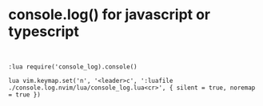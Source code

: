 # console.log() for javascript or typescript


```js



```


```
:lua require('console_log).console()
```
```
lua vim.keymap.set('n', '<leader>c', ':luafile ./console.log.nvim/lua/console_log.lua<cr>', { silent = true, noremap = true })
```

